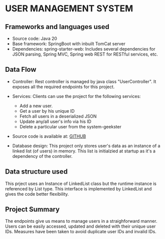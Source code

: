 # USER MANAGEMENT SYSTEM

## Frameworks and languages used
- Source code: Java 20
- Base framework: SpringBoot with inbuilt TomCat server
- Dependencies: spring-starter-web: Includes several dependencies for JSON parsing, Spring MVC, Spring web REST for RESTful services, etc.

## Data Flow
- Controller: Rest controller is managed by java class "UserController". It exposes all the required endpoints for this project.
- Services: Clients can use the project for the following services:
	+ Add a new user.
	+ Get a user by his unique ID
	+ Fetch all users in a deserialized JSON
	+ Update any/all user's info via his ID
	+ Delete a particular user from the system-geekster

- Source code is available at: [GITHUB](https://github.com/Pankaj-dev98/user-management-system-geekster.git)

- Database design: This project only stores user's data as an instance of a linked list (of users) in memory. This list is initialzied at startup as it's a dependency of the controller.

## Data structure used
This prject uses an Instance of LinkedList class but the runtime instance is referenced by List<User> type. This interface is implemented by LinkedList<T> and gives the code better flexibility.

## Project Summary
The endpoints give us means to manage users in a straighforward manner. Users can be easily accessed, updated and deleted with their unique user IDs. Measures have been taken to avoid duplicate user IDs and invalid IDs.


